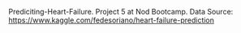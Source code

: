 
Prediciting-Heart-Failure. Project 5 at Nod Bootcamp. Data Source: https://www.kaggle.com/fedesoriano/heart-failure-prediction
